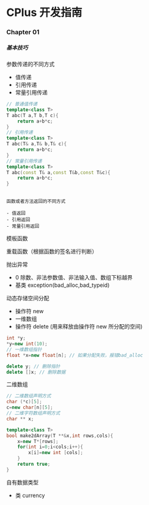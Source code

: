 # CPlus 开发指南

### Chapter 01

##### 基本技巧

参数传递的不同方式

- 值传递
- 引用传递
- 常量引用传递

```c++
// 普通值传递
template<class T>
T abc(T a,T b,T c){
    return a+b*c;
}
// 引用传递
template<class T>
T abc(T& a,T& b,T& c){
    return a+b*c;
}
// 常量引用传递
template<class T>
T abc(const T& a,const T&b,const T&c){
    return a+b*c;
}
```

```

函数或者方法返回的不同方式

- 值返回
- 引用返回
- 常量引用返回
```

模板函数

重载函数（根据函数的签名进行判断）

抛出异常

- 0 除数、非法参数值、非法输入值、数组下标越界
- 基类 exception(bad_alloc,bad_typeid)

动态存储空间分配

- 操作符 new
- 一维数组
- 操作符 delete (用来释放由操作符 new 所分配的空间)

```c++
int *y;
*y=new int(10);
// 一维数组指针
float *x=new float[n]; // 如果分配失败，报错bad_alloc

delete y; // 删除指针
delete []x; // 删除数据
```

二维数组

```c++
// 二维数组声明方式
char (*c)[5];
c=new char[n][5];
// 二维字符数组声明方式
char ** x;

template<class T>
bool make2dArray(T **&x,int rows,cols){
    x=new T*[rows];
    for(int i=0;i<cols;i++){
        x[i]=new int [cols];
    }
    return true;
}
```

自有数据类型

- 类 currency
